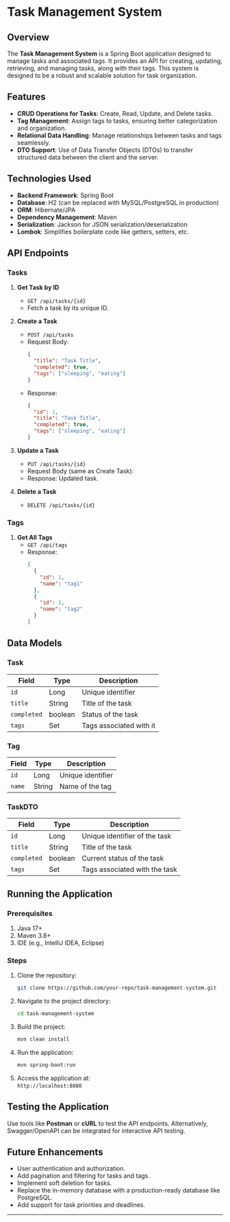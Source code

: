 
# Task Management System

## Overview

The **Task Management System** is a Spring Boot application designed to manage tasks and associated tags. It provides an API for creating, updating, retrieving, and managing tasks, along with their tags. This system is designed to be a robust and scalable solution for task organization.

## Features

- **CRUD Operations for Tasks**: Create, Read, Update, and Delete tasks.
- **Tag Management**: Assign tags to tasks, ensuring better categorization and organization.
- **Relational Data Handling**: Manage relationships between tasks and tags seamlessly.
- **DTO Support**: Use of Data Transfer Objects (DTOs) to transfer structured data between the client and the server.

## Technologies Used

- **Backend Framework**: Spring Boot
- **Database**: H2 (can be replaced with MySQL/PostgreSQL in production)
- **ORM**: Hibernate/JPA
- **Dependency Management**: Maven
- **Serialization**: Jackson for JSON serialization/deserialization
- **Lombok**: Simplifies boilerplate code like getters, setters, etc.

## API Endpoints

### Tasks
1. **Get Task by ID**
   - `GET /api/tasks/{id}`
   - Fetch a task by its unique ID.

2. **Create a Task**
   - `POST /api/tasks`
   - Request Body:  
     ```json
     {
       "title": "Task Title",
       "completed": true,
       "tags": ["sleeping", "eating"]
     }
     ```
   - Response:  
     ```json
     {
       "id": 1,
       "title": "Task Title",
       "completed": true,
       "tags": ["sleeping", "eating"]
     }
     ```

3. **Update a Task**
   - `PUT /api/tasks/{id}`
   - Request Body (same as Create Task):
   - Response: Updated task.

4. **Delete a Task**
   - `DELETE /api/tasks/{id}`

### Tags
1. **Get All Tags**
   - `GET /api/tags`
   - Response:  
     ```json
     [
       {
         "id": 1,
         "name": "tag1"
       },
       {
         "id": 2,
         "name": "tag2"
       }
     ]
     ```

## Data Models

### Task
| Field   | Type        | Description             |
|---------|-------------|-------------------------|
| `id`    | Long        | Unique identifier       |
| `title` | String      | Title of the task       |
| `completed`| boolean     | Status of the task      |
| `tags`  | Set<Tag>    | Tags associated with it |

### Tag
| Field   | Type    | Description          |
|---------|---------|----------------------|
| `id`    | Long    | Unique identifier    |
| `name`  | String  | Name of the tag      |

### TaskDTO
| Field   | Type            | Description                       |
|---------|-----------------|-----------------------------------|
| `id`    | Long            | Unique identifier of the task    |
| `title` | String          | Title of the task                |
| `completed`| boolean         | Current status of the task       |
| `tags`  | Set<String>     | Tags associated with the task    |

## Running the Application

### Prerequisites
1. Java 17+
2. Maven 3.8+
3. IDE (e.g., IntelliJ IDEA, Eclipse)

### Steps
1. Clone the repository:
   ```bash
   git clone https://github.com/your-repo/task-management-system.git
   ```
2. Navigate to the project directory:
   ```bash
   cd task-management-system
   ```
3. Build the project:
   ```bash
   mvn clean install
   ```
4. Run the application:
   ```bash
   mvn spring-boot:run
   ```
5. Access the application at:  
   `http://localhost:8080`

## Testing the Application

Use tools like **Postman** or **cURL** to test the API endpoints. Alternatively, Swagger/OpenAPI can be integrated for interactive API testing.

## Future Enhancements

- User authentication and authorization.
- Add pagination and filtering for tasks and tags.
- Implement soft deletion for tasks.
- Replace the in-memory database with a production-ready database like PostgreSQL.
- Add support for task priorities and deadlines.

---
